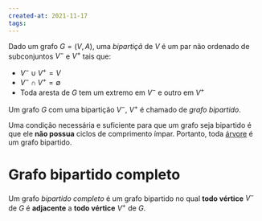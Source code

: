 ```yaml
---
created-at: 2021-11-17
tags:
---
```

Dado um grafo $G = (V, A)$, uma *bipartiçã* de $V$ é um par não ordenado de subconjuntos $V^-$ e $V^+$ tais que:

- $V^- \cup V^+ = V$
- $V^- \cap V^+ = \emptyset$
- Toda aresta de $G$ tem um extremo em $V^-$ e outro em $V^+$

Um grafo $G$ com uma bipartição $V^-$, $V^+$ é chamado de *grafo bipartido*.

Uma condição necessária e suficiente para que um grafo seja bipartido é que ele **não possua** ciclos de comprimento ímpar. Portanto, toda [árvore](Árvore.md) é um grafo bipartido.

# Grafo bipartido completo
Um grafo *bipartido completo* é um grafo bipartido no qual **todo vértice** $V^-$ de $G$ é **adjacente** a **todo vértice** $V^+$ de $G$.